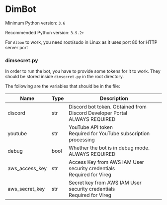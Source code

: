 # DimBot
Minimum Python version: `3.6`

Recommended Python version: `3.9.2+`

For `Albon` to work, you need root/sudo in Linux as it uses port 80 for HTTP server port
### dimsecret.py
In order to run the bot, you have to provide some tokens for it to work.
They should be stored inside `dimsecret.py` in the root directory.

The following are the variables that should be in the file:

| Name              | Type | Description                                                               |
|-------------------|------|---------------------------------------------------------------------------|
| discord           | str  | Discord bot token. Obtained from Discord Developer Portal<br>ALWAYS REQUIRED |
| youtube           | str  | YouTube API token<br>Required for YouTube subscription processing            |
| debug             | bool | Whether the bot is in debug mode.<br>ALWAYS REQUIRED                         |
| aws_access_key    | str  | Access Key from AWS IAM User security credentials<br>Required for Vireg  |
| aws_secret_key    | str  | Secret key from AWS IAM User security credentials<br>Required for Vireg  |
